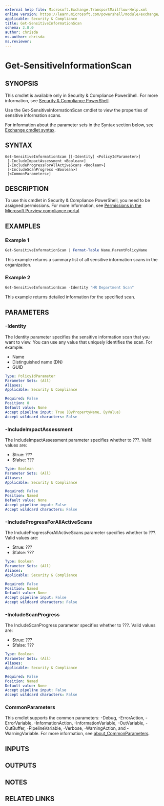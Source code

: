 ```yaml
---
external help file: Microsoft.Exchange.TransportMailflow-Help.xml
online version: https://learn.microsoft.com/powershell/module/exchange/get-sensitiveinformationscan
applicable: Security & Compliance
title: Get-SensitiveInformationScan
schema: 2.0.0
author: chrisda
ms.author: chrisda
ms.reviewer:
---
```


# Get-SensitiveInformationScan

## SYNOPSIS
This cmdlet is available only in Security & Compliance PowerShell. For more information, see [Security & Compliance PowerShell](https://learn.microsoft.com/powershell/exchange/scc-powershell).

Use the Get-SensitiveInformationScan cmdlet to view the properties of sensitive information scans.

For information about the parameter sets in the Syntax section below, see [Exchange cmdlet syntax](https://learn.microsoft.com/powershell/exchange/exchange-cmdlet-syntax).

## SYNTAX

```
Get-SensitiveInformationScan [[-Identity] <PolicyIdParameter>]
 [-IncludeImpactAssessment <Boolean>]
 [-IncludeProgressForAllActiveScans <Boolean>]
 [-IncludeScanProgress <Boolean>]
 [<CommonParameters>]
```

## DESCRIPTION
To use this cmdlet in Security & Compliance PowerShell, you need to be assigned permissions. For more information, see [Permissions in the Microsoft Purview compliance portal](https://learn.microsoft.com/purview/microsoft-365-compliance-center-permissions).

## EXAMPLES

### Example 1
```powershell
Get-SensitiveInformationScan | Format-Table Name,ParentPolicyName
```

This example returns a summary list of all sensitive information scans in the organization.

### Example 2
```powershell
Get-SensitiveInformationScan -Identity "HR Department Scan"
```

This example returns detailed information for the specified scan.

## PARAMETERS

### -Identity
The Identity parameter specifies the sensitive information scan that you want to view. You can use any value that uniquely identifies the scan. For example:

- Name
- Distinguished name (DN)
- GUID

```yaml
Type: PolicyIdParameter
Parameter Sets: (All)
Aliases:
Applicable: Security & Compliance

Required: False
Position: 0
Default value: None
Accept pipeline input: True (ByPropertyName, ByValue)
Accept wildcard characters: False
```

### -IncludeImpactAssessment
The IncludeImpactAssessment parameter specifies whether to ???. Valid values are:

- $true: ???
- $false: ???

```yaml
Type: Boolean
Parameter Sets: (All)
Aliases:
Applicable: Security & Compliance

Required: False
Position: Named
Default value: None
Accept pipeline input: False
Accept wildcard characters: False
```

### -IncludeProgressForAllActiveScans
The IncludeProgressForAllActiveScans parameter specifies whether to ???. Valid values are:

- $true: ???
- $false: ???

```yaml
Type: Boolean
Parameter Sets: (All)
Aliases:
Applicable: Security & Compliance

Required: False
Position: Named
Default value: None
Accept pipeline input: False
Accept wildcard characters: False
```

### -IncludeScanProgress
The IncludeScanProgress parameter specifies whether to ???. Valid values are:

- $true: ???
- $false: ???

```yaml
Type: Boolean
Parameter Sets: (All)
Aliases:
Applicable: Security & Compliance

Required: False
Position: Named
Default value: None
Accept pipeline input: False
Accept wildcard characters: False
```

### CommonParameters
This cmdlet supports the common parameters: -Debug, -ErrorAction, -ErrorVariable, -InformationAction, -InformationVariable, -OutVariable, -OutBuffer, -PipelineVariable, -Verbose, -WarningAction, and -WarningVariable. For more information, see [about_CommonParameters](https://go.microsoft.com/fwlink/p/?LinkID=113216).

## INPUTS

## OUTPUTS

## NOTES

## RELATED LINKS
